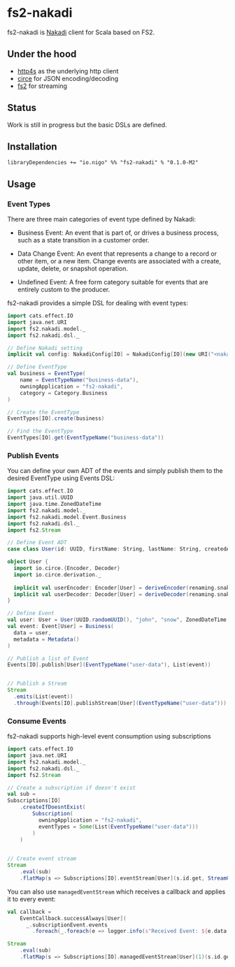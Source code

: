 # fs2-nakadi
fs2-nakadi is [Nakadi](https://nakadi.io/) client for Scala based on FS2.

## Under the hood

- [http4s](https://github.com/http4s/http4s) as the underlying http client
- [circe](https://github.com/circe/circe) for JSON encoding/decoding
- [fs2](https://github.com/functional-streams-for-scala/fs2) for streaming

## Status
Work is still in progress but the basic DSLs are defined.

## Installation
```sbtshell
libraryDependencies += "io.nigo" %% "fs2-nakadi" % "0.1.0-M2"
```

## Usage

### Event Types
There are three main categories of event type defined by Nakadi:

- Business Event: An event that is part of, or drives a business process, such as a state transition in a customer order.

- Data Change Event: An event that represents a change to a record or other item, or a new item. Change events are associated with a create, update, delete, or snapshot operation.

- Undefined Event: A free form category suitable for events that are entirely custom to the producer.

fs2-nakadi provides a simple DSL for dealing with event types:
```scala
import cats.effect.IO
import java.net.URI
import fs2.nakadi.model._
import fs2.nakadi.dsl._

// Define Nakadi setting
implicit val config: NakadiConfig[IO] = NakadiConfig[IO](new URI("<nakadi-uri>"))

// Define EventType
val business = EventType(
    name = EventTypeName("business-data"), 
    owningApplication = "fs2-nakadi", 
    category = Category.Business
)

// Create the EventType
EventTypes[IO].create(business)

// Find the EventType
EventTypes[IO].get(EventTypeName("business-data"))
```

### Publish Events
You can define your own ADT of the events and simply publish them to the desired EventType using Events DSL:

```scala
import cats.effect.IO
import java.util.UUID
import java.time.ZonedDateTime
import fs2.nakadi.model._
import fs2.nakadi.model.Event.Business
import fs2.nakadi.dsl._
import fs2.Stream

// Define Event ADT
case class User(id: UUID, firstName: String, lastName: String, createdAt: ZonedDateTime)

object User {
  import io.circe.{Encoder, Decoder}
  import io.circe.derivation._ 
  
  implicit val userEncoder: Encoder[User] = deriveEncoder(renaming.snakeCase)
  implicit val userDecoder: Decoder[User] = deriveDecoder(renaming.snakeCase)
}

// Define Event
val user: User = User(UUID.randomUUID(), "john", "snow", ZonedDateTime.now()) 
val event: Event[User] = Business(
  data = user,
  metadata = Metadata()
)

// Publish a list of Event
Events[IO].publish[User](EventTypeName("user-data"), List(event))


// Publish a Stream
Stream
  .emits(List(event))
  .through(Events[IO].publishStream[User](EventTypeName("user-data")))

```

### Consume Events
fs2-nakadi supports high-level event consumption using subscriptions

```scala
import cats.effect.IO
import java.net.URI
import fs2.nakadi.model._
import fs2.nakadi.dsl._
import fs2.Stream

// Create a subscription if doesn't exist
val sub = 
Subscriptions[IO]
    .createIfDoesntExist(
        Subscription(
          owningApplication = "fs2-nakadi", 
          eventTypes = Some(List(EventTypeName("user-data")))
        )
    )
    

// Create event stream
Stream
    .eval(sub)
    .flatMap(s => Subscriptions[IO].eventStream[User](s.id.get, StreamConfig()))

```

You can also use `managedEventStream` which receives a callback and applies it to every event:

```scala
val callback =
    EventCallback.successAlways[User](
      _.subscriptionEvent.events
        .foreach(_.foreach(e => logger.info(s"Received Event: ${e.data.toString}"))))

Stream
    .eval(sub)
    .flatMap(s => Subscriptions[IO].managedEventStream[User](1)(s.id.get, callback, StreamConfig()))
```

 



